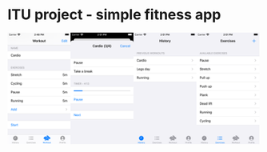 # ITU project - simple fitness app

<img src="https://github.com/petak5/ITU/blob/master/screenshot.png?raw=true">
